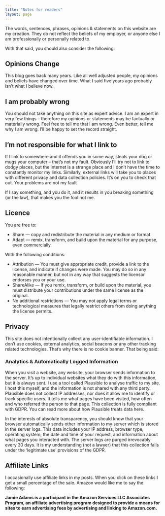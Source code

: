 ```yaml
---
title: "Notes for readers"
layout: page
---
```


The words, sentences, phrases, opinions & statements on this website are my creation. They do not reflect the beliefs of my employer, or anyone else I am professionally or personally related to.

With that said, you should also consider the following:

## Opinions Change

This blog goes back many years. Like all well adjusted people, my opinions and beliefs have changed over time. What I said five years ago probably isn’t what I believe now.

## I am probably wrong

You should not take anything on this site as expert advice. I am an expert in very few things – therefore my opinions or statements may be factually or materially wrong. Feel free to tell me that I am wrong. Even better, tell me why I am wrong. I’ll be happy to set the record straight.

## I’m not responsible for what I link to

If I link to somewhere and it offends you in some way, steals your dog or mugs your computer – that’s not my fault. Obviously I’ll try not to link to dodgy places, but the internet is a strange place and I don’t have the time to constantly monitor my links. Similarly, external links will take you to places with different privacy and data collection policies. It’s on you to check that out. Your problems are not my fault

If I say something, and you do it, and it results in you breaking something (or the law), that makes you the fool not me.

## Licence

You are free to:

- Share — copy and redistribute the material in any medium or format
- Adapt — remix, transform, and build upon the material for any purpose, even commercially.

With the following conditions:

- Attribution — You must give appropriate credit, provide a link to the license, and indicate if changes were made. You may do so in any reasonable manner, but not in any way that suggests the licensor endorses you or your use.
- ShareAlike — If you remix, transform, or build upon the material, you must distribute your contributions under the same license as the original.
- No additional restrictions — You may not apply legal terms or technological measures that legally restrict others from doing anything the license permits.

## Privacy

This site does not intentionally collect any user-identifiable information. I don’t use cookies, external analytics, social beacons or any other tracking related technologies. That’s why there is no cookie banner. That being said:

### Analytics & Automatically Logged Information

When you visit a website, any website, your browser sends information to the server. It’s up to individual websites what they do with this information, but it is always sent. I use a tool called Plausible to analyse traffic to my site. I host this myself, and the information is not shared with any third party. Plausible does not collect IP addresses, nor does it allow me to identify or track specific users. It tells me what pages have been visited, how often and who referred the person to that page. This collection is fully compliant with GDPR. You can read more about how Plausible treats data here.

In the interests of absolute transparency, you should know that your browser automatically sends other information to my server which is stored in the server logs. This data includes your IP address, browser type, operating system, the date and time of your request, and information about what pages you interacted with. The server logs are purged irrevocably every 30 days. It is my understanding (not a lawyer) that this collection falls under the ‘legitimate use’ provisions of the GDPR.

## Affiliate Links

I occasionally use affiliate links in my posts. When you click on these links I get a small percentage of the sale. Amazon would like me to say the following:

**Jamie Adams is a participant in the Amazon Services LLC Associates Program, an affiliate advertising program designed to provide a means for sites to earn advertising fees by advertising and linking to Amazon.com.**
